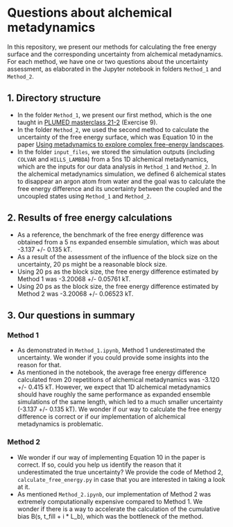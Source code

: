 # Questions about alchemical metadynamics

In this repository, we present our methods for calculating the free energy surface and the corresponding uncertainty from alchemical metadynamics. For each method, we have one or two questions about the uncertainty assessment, as elaborated in the Jupyter notebook in folders `Method_1` and `Method_2`.

## 1. Directory structure
- In the folder `Method_1`, we present our first method, which is the one taught in [PLUMED masterclass 21-2]((https://www.plumed.org/doc-v2.7/user-doc/html/masterclass-21-2.html)) (Exercise 9). 
- In the folder `Method_2`, we used the second method to calculate the uncertainty of the free energy surface, which was Equation 10 in the paper [Using metadynamics to explore complex free-energy landscapes](https://www.nature.com/articles/s42254-020-0153-0).
- In the folder `input_files`, we stored the simulation outputs (including `COLVAR` and `HILLS_LAMBDA`) from a 5ns 1D alchemical metadynamics, which are the inputs for our data analysis in `Method_1` and `Method_2`. In the alchemical metadynamics simulation, we defined 6 alchemical states to disappear an argon atom from water and the goal was to calculate the free energy difference and its uncertainty between the coupled and the uncoupled states using `Method_1` and `Method_2`. 

## 2. Results of free energy calculations
- As a reference, the benchmark of the free energy difference was obtained from a 5 ns expanded ensemble simulation, which was about -3.137 +/- 0.135 kT. 
- As a result of the assessment of the influence of the block size on the uncertainty, 20 ps might be a reasonable block size. 
- Using 20 ps as the block size, the free energy difference estimated by Method 1 was -3.20068 +/- 0.05761 kT.
- Using 20 ps as the block size, the free energy difference estimated by Method 2 was -3.20068 +/- 0.06523 kT.

## 3. Our questions in summary
### Method 1
- As demonstrated in `Method_1.ipynb`, Method 1 underestimated the uncertainty. We wonder if you could provide some insights into the reason for that. 
- As mentioned in the notebook, the average free energy difference calculated from 20 repetitions of alchemical metadynamics was -3.120 +/- 0.415 kT. However, we expect that 1D alchemical metadynamics should have roughly the same performance as expanded ensemble simulations of the same length, which led to a much smaller uncertainty (-3.137 +/- 0.135 kT). We wonder if our way to calculate the free energy difference is correct or if our implementation of alchemical metadynamics is problematic. 

### Method 2
- We wonder if our way of implementing Equation 10 in the paper is correct. If so, could you help us identify the reason that it underestimated the true uncertainty? We provide the code of Method 2, `calculate_free_energy.py` in case that you are interested in taking a look at it. 
- As mentioned `Method_2.ipynb`, our implementation of Method 2 was extremely computationally expensive compared to Method 1. We wonder if there is a way to accelerate the calculation of the cumulative bias B(s, t_fill + i * L_b), which was the bottleneck of the method. 
